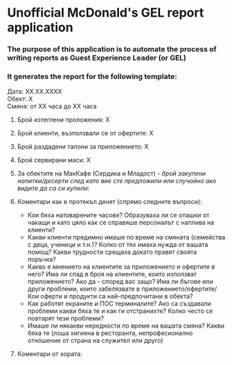 # Unofficial McDonald's GEL report application
### The purpose of this application is to automate the process of writing reports as **Guest Experience Leader (or GEL)** 

### It generates the report for the following template:


Дата: ХХ.ХХ.ХХХХ <br>
Обект: Х <br>
Смяна: от ХХ часа до ХХ часа

1. Брой изтеглени проложения: Х
2. Брой клиенти, възползвали се от офертите: Х
3. Брой раздадени талони за приложението:  Х
4. Брой сервирани маси: Х
5. За обектите на МакКафе (Сердика и Младост) - *брой закупени напитки/десерти след като вие сте предложили или случайно ако видите да са си купили*:
6. Коментари как е протекъл денят (спрямо следните въпроси):
   - Кои бяха натоварените часове? Образуваха ли се опашки от чакащи и като цяло как се справяше персоналът с наплива на клиенти?
   - Какви клиенти предимно имаше по време на смяната (семейства с деца, ученици и т.н.)? Колко от тях имаха нужда от вашата помощ? Какви трудности срещаха докато правят своята поръчка?
   - Какво е мнението на клиентите за приложението и офертите в него? Има ли спад в броя на клиентите, които използват приложението? Ако да - според вас защо? Има ли бъгове или други проблеми, които забелязвате в приложението/офертите/ Кои оферти и продукти са най-предпочитани в обекта?
   - Как работят екраните и ПОС терминалите? Ако са създавали проблеми какви бяха те и как ги отстранихте? Колко често се повтарят тези проблеми?
   - Имаше ли някакви нередности по време на вашата смяна? Какви бяха те (лоша хигиена в ресторанта, непрофесионално отношение от страна на служител или друго)

7. Коментари от хората:
